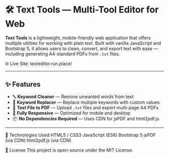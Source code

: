 # 🛠️ Text Tools — Multi-Tool Editor for Web

**Text Tools** is a lightweight, mobile-friendly web application that offers multiple utilities for working with plain text. Built with vanilla JavaScript and Bootstrap 5, it allows users to clean, convert, and export text with ease — including generating A4-standard PDFs from `.txt` files.

🌐 Live Site: texteditor.run.place/

---

## ✨ Features

- 🔤 **Keyword Cleaner** — Remove unwanted words from text
- 🔁 **Keyword Replacer** — Replace multiple keywords with custom values
- 📄 **Text File to PDF** — Upload `.txt` files and export multi-page A4 PDFs
- 📱 **Fully Responsive** — Optimized for mobile and desktop
- 📦 **No Dependencies Required** — Uses CDN for jsPDF and html2pdf.js

---
🧠 Technologies Used
HTML5 / CSS3
JavaScript (ES6)
Bootstrap 5
jsPDF (via CDN)
html2pdf.js (via CDN)


📄 License
This project is open-source under the MIT License.


